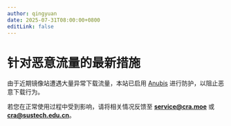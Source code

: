 ```yaml
---
author: qingyuan
date: 2025-07-31T08:00:00+0800
editLink: false
---
```


# 针对恶意流量的最新措施

由于近期镜像站遭遇大量异常下载流量，本站已启用 [Anubis](https://anubis.techaro.lol/) 进行防护，以阻止恶意下载行为。

若您在正常使用过程中受到影响，请将相关情况反馈至 **[service@cra.moe](mailto:service@cra.moe)** 或 **[cra@sustech.edu.cn](mailto:cra@sustech.edu.cn)**。
